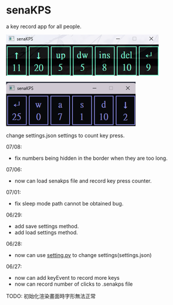 # senaKPS

a key record app for all people.

![cover](img/cover2.png)

![cover](img/cover.png)

change settings.json settings to count key press.

07/08:
* fix numbers being hidden in the border when they are too long.

07/06:
* now can load senakps file and record key press counter.

07/01:
* fix sleep mode path cannot be obtained bug.

06/29:
* add save settings method.
* add load settings method.

06/28:
* now can use [setting.py](https://github.com/peter910820/senaKPS/blob/main/setting.py) to change settings(settings.json)

06/27:
* now can add keyEvent to record more keys
* now can record number of clicks to .senakps file

TODO:
初始化渲染畫面時字形無法正常